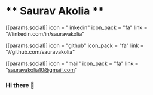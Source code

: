 # ** Saurav Akolia **

[[params.social]]
    icon = "linkedin"
    icon_pack = "fa"
    link = "//linkedin.com/in/sauravakolia"

 [[params.social]]
    icon = "github"
    icon_pack = "fa"
    link = "//github.com/sauravakolia"

[[params.social]]
    icon = "mail"
    icon_pack = "fa"
    link = "sauravakolia10@gmail.com"
    
### Hi there 👋

<!--
**sauravakolia/sauravakolia** is a ✨ _special_ ✨ repository because its `README.md` (this file) appears on your GitHub profile.

Here are some ideas to get you started:

- 🔭 I’m currently working on ...Deep Learning,Computer Vision
- 🌱 I’m currently learning ...Practical use case of OpenCV
- 👯 I’m looking to collaborate on ...AI projects
- 🤔 I’m looking for help with ...Web Development
- 💬 Ask me about ...Deep Learning,PyTorch
- 📫 How to reach me: ...[sauravakolia10@gmail.com](sauravakolia10@gmail.com)
- 😄 Pronouns: ...
- ⚡ Fun fact: ...
-->
